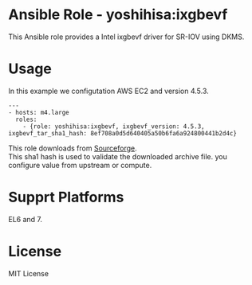 # Ansible Role - yoshihisa:ixgbevf

This Ansible role provides a Intel ixgbevf driver for SR-IOV using DKMS.

# Usage

In this example we configutation AWS EC2 and version 4.5.3.

```
---
- hosts: m4.large
  roles:
    - {role: yoshihisa:ixgbevf, ixgbevf_version: 4.5.3, ixgbevf_tar_sha1_hash: 8ef708a0d5d640405a50b6fa6a924800441b2d4c}
```

This role downloads from [Sourceforge](https://sourceforge.net/projects/e1000/files/ixgbevf%20stable/).  
This sha1 hash is used to validate the downloaded archive file.
you configure value from upstream or compute.

# Supprt Platforms

EL6 and 7.

# License

MIT License
